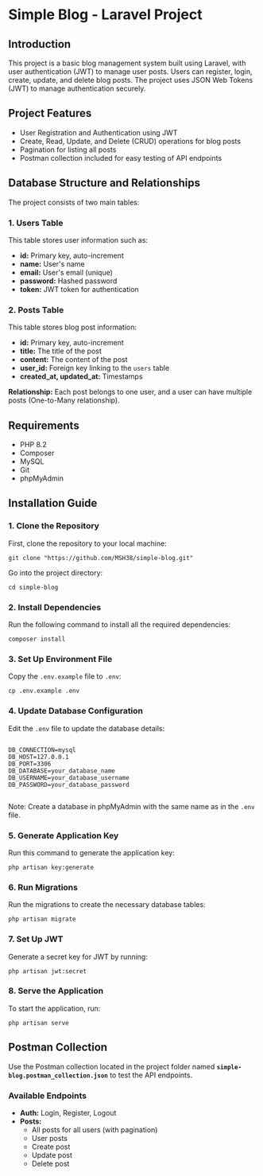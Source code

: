 <!DOCTYPE html>
<html lang="en">
<head>
    <meta charset="UTF-8">
    <meta name="viewport" content="width=device-width, initial-scale=1.0">
</head>
<body>
    <div class="container">
        <h1>Simple Blog - Laravel Project</h1>
        <h2>Introduction</h2>
        <p>This project is a basic blog management system built using Laravel, with user authentication (JWT) to manage user posts. Users can register, login, create, update, and delete blog posts. The project uses JSON Web Tokens (JWT) to manage authentication securely.</p>
        <h2>Project Features</h2>
        <ul>
            <li>User Registration and Authentication using JWT</li>
            <li>Create, Read, Update, and Delete (CRUD) operations for blog posts</li>
            <li>Pagination for listing all posts</li>
            <li>Postman collection included for easy testing of API endpoints</li>
        </ul>
        <h2>Database Structure and Relationships</h2>
        <p>The project consists of two main tables:</p>
        <h3>1. Users Table</h3>
        <p>This table stores user information such as:</p>
        <ul>
            <li><strong>id:</strong> Primary key, auto-increment</li>
            <li><strong>name:</strong> User's name</li>
            <li><strong>email:</strong> User's email (unique)</li>
            <li><strong>password:</strong> Hashed password</li>
            <li><strong>token:</strong> JWT token for authentication</li>
        </ul>
        <h3>2. Posts Table</h3>
        <p>This table stores blog post information:</p>
        <ul>
            <li><strong>id:</strong> Primary key, auto-increment</li>
            <li><strong>title:</strong> The title of the post</li>
            <li><strong>content:</strong> The content of the post</li>
            <li><strong>user_id:</strong> Foreign key linking to the <code>users</code> table</li>
            <li><strong>created_at, updated_at:</strong> Timestamps</li>
        </ul>
        <p><strong>Relationship:</strong> Each post belongs to one user, and a user can have multiple posts (One-to-Many relationship).</p>
        <h2>Requirements</h2>
        <ul>
            <li>PHP 8.2</li>
            <li>Composer</li>
            <li>MySQL</li>
            <li>Git</li>
            <li>phpMyAdmin</li>
        </ul>
        <h2>Installation Guide</h2>
        <h3>1. Clone the Repository</h3>
        <p>First, clone the repository to your local machine:</p>
        <pre><code>git clone "https://github.com/MSH38/simple-blog.git"</code></pre>
        <p>Go into the project directory:</p>
        <pre><code>cd simple-blog</code></pre>
        <h3>2. Install Dependencies</h3>
        <p>Run the following command to install all the required dependencies:</p>
        <pre><code>composer install</code></pre>
        <h3>3. Set Up Environment File</h3>
        <p>Copy the <code>.env.example</code> file to <code>.env</code>:</p>
        <pre><code>cp .env.example .env</code></pre>
        <h3>4. Update Database Configuration</h3>
        <p>Edit the <code>.env</code> file to update the database details:</p>
        <pre><code>
DB_CONNECTION=mysql
DB_HOST=127.0.0.1
DB_PORT=3306
DB_DATABASE=your_database_name
DB_USERNAME=your_database_username
DB_PASSWORD=your_database_password
        </code></pre>
        <p class="note">Note: Create a database in phpMyAdmin with the same name as in the <code>.env</code> file.</p>
        <h3>5. Generate Application Key</h3>
        <p>Run this command to generate the application key:</p>
        <pre><code>php artisan key:generate</code></pre>
        <h3>6. Run Migrations</h3>
        <p>Run the migrations to create the necessary database tables:</p>
        <pre><code>php artisan migrate</code></pre>
        <h3>7. Set Up JWT</h3>
        <p>Generate a secret key for JWT by running:</p>
        <pre><code>php artisan jwt:secret</code></pre>
        <h3>8. Serve the Application</h3>
        <p>To start the application, run:</p>
        <pre><code>php artisan serve</code></pre>
        <h2>Postman Collection</h2>
        <p>Use the Postman collection located in the project folder named <strong><code>simple-blog.postman_collection.json</code></strong> to test the API endpoints.</p>
        <h3>Available Endpoints</h3>
        <ul>
            <li><strong>Auth:</strong> Login, Register, Logout</li>
            <li><strong>Posts:</strong> 
                <ul>
                    <li>All posts for all users (with pagination)</li>
                    <li>User posts</li>
                    <li>Create post</li>
                    <li>Update post</li>
                    <li>Delete post</li>
                </ul>
            </li>
        </ul>
    </div>
</body>
</html>
